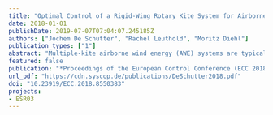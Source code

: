 ```yaml
---
title: "Optimal Control of a Rigid-Wing Rotary Kite System for Airborne Wind Energy"
date: 2018-01-01
publishDate: 2019-07-07T07:04:07.245185Z
authors: ["Jochem De Schutter", "Rachel Leuthold", "Moritz Diehl"]
publication_types: ["1"]
abstract: "Multiple-kite airborne wind energy (AWE) systems are typically characterized by unstable and highly non-linear dynamics which often translates to intricate controller design and challenging coordination problems. Rotary kite AWE systems (RAWES) have been alternatively proposed for small-scale applications, under the assumption that they can reduce the complexity of the control problem. This paper confirms that a small, rigid-wing RAWES in pumping mode can be controlled effectively in a large operational range, using only pitch control as on-board actuation. Optimal control is applied to compute RAWES pumping trajectories in different operating regions, for a design geometry that is optimized for a rated wind speed under structural constraints. The reduced control complexity comes at the cost of a low harvesting factor, close to that of conventional wind turbines."
featured: false
publication: "*Proceedings of the European Control Conference (ECC 2018)*"
url_pdf: "https://cdn.syscop.de/publications/DeSchutter2018.pdf"
doi: "10.23919/ECC.2018.8550383"
projects:
- ESR03
---
```

